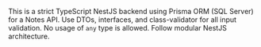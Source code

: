 <!-- Use this file to provide workspace-specific custom instructions to Copilot. For more details, visit https://code.visualstudio.com/docs/copilot/copilot-customization#_use-a-githubcopilotinstructionsmd-file -->

This is a strict TypeScript NestJS backend using Prisma ORM (SQL Server) for a Notes API. Use DTOs, interfaces, and class-validator for all input validation. No usage of `any` type is allowed. Follow modular NestJS architecture.
